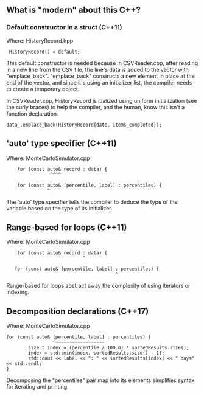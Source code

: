## What is "modern" about this C++?

### Default constructor in a struct (C++11)
Where: HistoryRecord.hpp
```
 HistoryRecord() = default;
```

This default constructor is needed because in CSVReader.cpp, after reading in a new line from the CSV file, the
line's data is added to the vector with "emplace_back". "emplace_back" constructs a new element in place at the 
end of the vector, and since it's using an initializer list, the compiler needs to create a temporary object.

In CSVReader.cpp, HistoryRecord is itialized using uniform initialization (see the curly braces) to help the
compiler, and the human, know this isn't a function declaration.
```
data_.emplace_back(HistoryRecord{date, items_completed});
```

## 'auto' type specifier (C++11)
Where: MonteCarloSimulator.cpp
```
    for (const auto& record : data) {
                ^^^^

    for (const auto& [percentile, label] : percentiles) {
               ^                
```

The 'auto' type specifier tells the compiler to deduce the type of the variable based on the type of its 
initializer.

## Range-based for loops (C++11)
Where: MonteCarloSimulator.cpp
```
    for (const auto& record : data) {
                            ^
```

```
   for (const auto& [percentile, label] : percentiles) {
                                        ^
```

Range-based for loops abstract away the complexity of using iterators or indexing.

## Decomposition declarations (C++17)            
Where: MonteCarloSimulator.cpp
```
for (const auto& [percentile, label] : percentiles) {
                 ^~~~~~~~~~~~~~~~~~~
        size_t index = (percentile / 100.0) * sortedResults.size();
        index = std::min(index, sortedResults.size() - 1);
        std::cout << label << ": " << sortedResults[index] << " days" << std::endl;
}
```
Decomposing the "percentiles" pair map into its elements simplifies syntax for iterating and printing.


